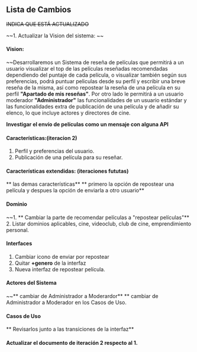 ## Lista de Cambios

~~INDICA QUE ESTÁ ACTUALIZADO~~

~~1. Actualizar la Vision del sistema: ~~
#### Vision:
~~Desarrollaremos un Sistema de reseña de películas que permitirá a un usuario visualizar el top de las películas reseñadas recomendadas
dependiendo del puntaje  de cada película, o visualizar también según sus preferencias, podrá puntuar peliculas desde su perfil y 
escribir una breve reseña de la misma, así como repostear la reseña de una película en su perfil **"Apartado de mis reseñas"**. Por otro
lado le permitirá a un usuario moderador **"Administrador"** las funcionalidades de un usuario estándar y las funcionalidades extra
de publicación de una película y de añadir su elenco, lo que incluye actores y directores de cine.

**Investigar el envío de películas como un mensaje con alguna API**

#### Características:(iteracion 2)
1. Perfil y preferencias del usuario.
2. Publicación de una película para su reseñar.

#### Características extendidas: (iteraciones fututas)
 ** las demas características**
 ** primero la opción de repostear una película y despues la opción de enviarla a otro usuario**
 
#### Dominio 
~~1. ** Cambiar la parte de recomendar películas a "repostear películas"**
2. Listar dominios aplicables, cine, videoclub, club de cine, emprendimiento personal.

#### Interfaces
1. Cambiar icono de enviar por repostear
2. Quitar **+genero** de la interfaz
3. Nueva interfaz de repostear película.

#### Actores del Sistema
~~** cambiar de Administrador a Moderardor**
 ** cambiar de Administrador a Moderador en los Casos de Uso.

#### Casos de Uso
** Revisarlos junto a las transiciones de la interfaz**

#### Actualizar el documento de iteración 2 respecto al 1.
